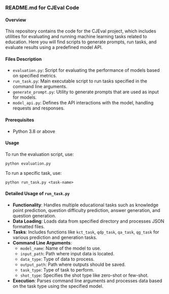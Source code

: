 
### README.md for CJEval Code

#### Overview
This repository contains the code for the CJEval project, which includes utilities for evaluating and running machine learning tasks related to education. Here you will find scripts to generate prompts, run tasks, and evaluate results using a predefined model API.

#### Files Description
- `evaluation.py`: Script for evaluating the performance of models based on specified metrics.
- `run_task.py`: Main executable script to run tasks specified in the command line arguments.
- `generate_prompt.py`: Utility to generate prompts that are used as input for models.
- `model_api.py`: Defines the API interactions with the model, handling requests and responses.

#### Prerequisites
- Python 3.8 or above

#### Usage
To run the evaluation script, use:
```
python evaluation.py
```

To run a specific task, use:
```
python run_task.py <task-name>
```

#### Detailed Usage of `run_task.py`
- **Functionality**: Handles multiple educational tasks such as knowledge point prediction, question difficulty prediction, answer generation, and question generation.
- **Data Loading**: Loads data from specified directory and processes JSON formatted files.
- **Tasks**: Includes functions like `kct_task`, `qdp_task`, `qa_task`, `qg_task` for various prediction and generation tasks.
- **Command Line Arguments**:
  - `model_name`: Name of the model to use.
  - `input_path`: Path where input data is located.
  - `data_type`: Type of data to process.
  - `output_path`: Path where outputs should be saved.
  - `task_type`: Type of task to perform.
  - `shot_type`: Specifies the shot type like zero-shot or few-shot.
- **Execution**: Parses command line arguments and processes data based on the task type using the specified model.
